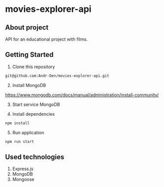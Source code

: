 # movies-explorer-api

## About project

API for an educational project with films.

## Getting Started

1. Clone this repository

```bash
git@github.com:Andr-Den/movies-explorer-api.git
```

2. Install MongoDB

https://www.mongodb.com/docs/manual/administration/install-community/

3. Start service MongoDB


4. Install dependencies

```bash
npm install
```

5. Run application

```bash
npm run start
```
## Used technologies

1. Express.js
2. MongoDB
3. Mongoose
